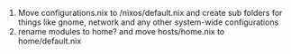 1. Move configurations.nix to /nixos/default.nix and create sub folders for things like gnome, network and any other system-wide configurations
2. rename modules to home? and move hosts/home.nix to home/default.nix
